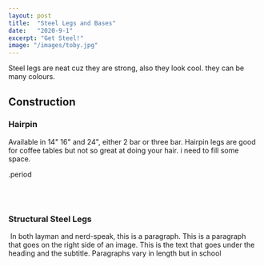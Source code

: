 ```yaml
---
layout: post
title:  "Steel Legs and Bases"
date:   "2020-9-1"
excerpt: "Get Steel!"
image: "/images/toby.jpg"
---
```


Steel legs are neat cuz they are strong, also they look cool. they can be many colours. 

## Construction

### Hairpin

<p><span class="image left"><img src="{{ "/images/pic02.jpg" | absolute_url }}" alt="" /></span>Available in 14" 16" and 24", either 2 bar or three bar. Hairpin legs are good for coffee tables but not so great at doing your hair. i need to fill some space.


.period
</p>
<br>
<br>








### Structural Steel Legs 
<p><span class="image right"><img src="{{ "/images/pic03.jpg" | absolute_url }}" alt="" /></span>  In both layman and nerd-speak, this is a paragraph. This is a paragraph that goes on the right side of an image. This is the text that goes under the heading and the subtitle. Paragraphs vary in length but in school </p>
